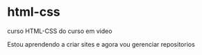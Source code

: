 # html-css
 curso HTML-CSS do curso em video

Estou aprendendo a criar sites e agora vou gerenciar repositorios